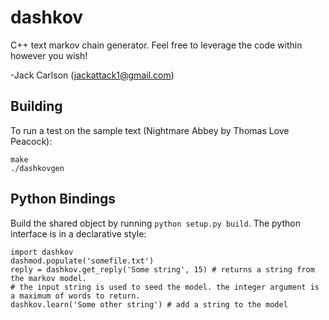 dashkov
=======
C++ text markov chain generator.  Feel free to leverage the code within however you wish!

-Jack Carlson (jackattack1@gmail.com)

Building
--------
To run a test on the sample text (Nightmare Abbey by Thomas Love Peacock):

    make
    ./dashkovgen

Python Bindings
---------------
Build the shared object by running `python setup.py build`. The python interface is in a declarative style:

    import dashkov
    dashmod.populate('somefile.txt')
    reply = dashkov.get_reply('Some string', 15) # returns a string from the markov model. 
    # the input string is used to seed the model. the integer argument is a maximum of words to return.
    dashkov.learn('Some other string') # add a string to the model
